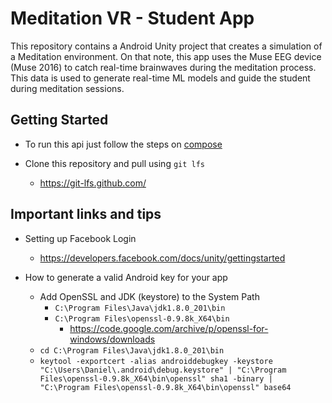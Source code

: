 # Meditation VR - Student App

This repository contains a Android Unity project that creates a simulation of a Meditation environment. On that note, this app uses the Muse EEG device (Muse 2016) to catch real-time brainwaves during the meditation process. This data is used to generate real-time ML models and guide the student during meditation sessions.

## Getting Started

* To run this api just follow the steps on [compose](https://github.com/MeditationVR/compose)

* Clone this repository and pull using `git lfs`
    * https://git-lfs.github.com/

## Important links and tips

* Setting up Facebook Login
    * https://developers.facebook.com/docs/unity/gettingstarted

* How to generate a valid Android key for your app
    * Add OpenSSL and JDK (keystore) to the System Path
        * `C:\Program Files\Java\jdk1.8.0_201\bin`
        * `C:\Program Files\openssl-0.9.8k_X64\bin`
            * https://code.google.com/archive/p/openssl-for-windows/downloads
    * `cd C:\Program Files\Java\jdk1.8.0_201\bin`
    * `keytool -exportcert -alias androiddebugkey -keystore "C:\Users\Daniel\.android\debug.keystore" | "C:\Program Files\openssl-0.9.8k_X64\bin\openssl" sha1 -binary | "C:\Program Files\openssl-0.9.8k_X64\bin\openssl" base64`